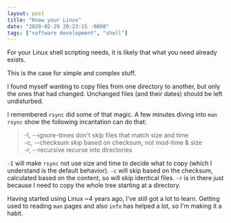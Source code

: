 ```yaml
---
layout: post
title: "Know your Linux"
date: "2020-02-29 20:23:15 -0800"
tags: ["software development", "shell"]
---
```


For your Linux shell scripting needs, it is likely that what you need already exists.  

This is the case for simple and complex stuff.  

I found myself wanting to copy files from one directory to another, but only the ones
that had changed. Unchanged files (and their dates) should be left undisturbed.

I remembered `rsync` did some of that magic. A few minutes diving into `man rsync`
show the following incantation can do that:

> -I, --ignore-times          don't skip files that match size and time  
> -c, --checksum              skip based on checksum, not mod-time & size  
> -r, --recursive             recurse into directories  

`-I` will make `rsync` not use size and time to decide what to copy (which I understand
is the default behavior). `-c` will skip based on the checksum, calculated based on the
content, so will skip identical files. `-r` is in there just because I need to copy the
whole tree starting at a directory.

Having started using Linux ~4 years ago, I've still got a lot to learn. Getting used to
reading `man` pages and also `info` has helped a lot, so I'm making it a habit.
